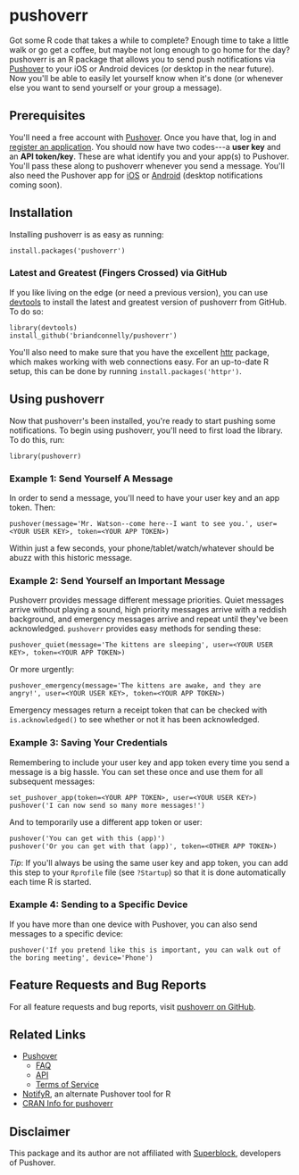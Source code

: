 # pushoverr

Got some R code that takes a while to complete? Enough time to take a little
walk or go get a coffee, but maybe not long enough to go home for the day?
pushoverr is an R package that allows you to send push notifications via
[Pushover](https://pushover.net/) to your iOS or Android devices (or desktop in
the near future). Now you'll be able to easily let yourself know when it's done
(or whenever else you want to send yourself or your group a message).


## Prerequisites

You'll need a free account with [Pushover](https://pushover.net/). Once you
have that, log in and [register an
application](https://pushover.net/apps/build). You should now have two
codes---a **user key** and an **API token/key**. These are what identify you
and your app(s) to Pushover. You'll pass these along to pushoverr whenever you
send a message. You'll also need the Pushover app for
[iOS](https://pushover.net/clients/ios) or
[Android](https://pushover.net/clients/android) (desktop notifications coming
soon).


## Installation

Installing pushoverr is as easy as running:

    install.packages('pushoverr')


### Latest and Greatest (Fingers Crossed) via GitHub

If you like living on the edge (or need a previous version), you can use
[devtools](http://cran.r-project.org/web/packages/devtools/index.html) to
install the latest and greatest version of pushoverr from GitHub. To do so:

    library(devtools)
    install_github('briandconnelly/pushoverr')

You'll also need to make sure that you have the excellent
[httr](http://cran.r-project.org/web/packages/httr/index.html) package, which
makes working with web connections easy.  For an up-to-date R setup, this can
be done by running `install.packages('httpr')`.


## Using pushoverr

Now that pushoverr's been installed, you're ready to start pushing some
notifications. To begin using pushoverr, you'll need to first load the library.
To do this, run:

    library(pushoverr)

    
### Example 1: Send Yourself A Message

In order to send a message, you'll need to have your user key and an app token.
Then:

    pushover(message='Mr. Watson--come here--I want to see you.', user=<YOUR USER KEY>, token=<YOUR APP TOKEN>)

Within just a few seconds, your phone/tablet/watch/whatever should be abuzz
with this historic message.


### Example 2: Send Yourself an Important Message

Pushoverr provides message different message priorities. Quiet messages arrive
without playing a sound, high priority messages arrive with a reddish
background, and emergency messages arrive and repeat until they've been
acknowledged. `pushoverr` provides easy methods for sending these:

    pushover_quiet(message='The kittens are sleeping', user=<YOUR USER KEY>, token=<YOUR APP TOKEN>)

Or more urgently:

    pushover_emergency(message='The kittens are awake, and they are angry!', user=<YOUR USER KEY>, token=<YOUR APP TOKEN>)

Emergency messages return a receipt token that can be checked with
`is.acknowledged()` to see whether or not it has been acknowledged.


### Example 3: Saving Your Credentials

Remembering to include your user key and app token every time you send a
message is a big hassle. You can set these once and use them for all subsequent
messages:

    set_pushover_app(token=<YOUR APP TOKEN>, user=<YOUR USER KEY>)
    pushover('I can now send so many more messages!')

And to temporarily use a different app token or user:

    pushover('You can get with this (app)')
    pushover('Or you can get with that (app)', token=<OTHER APP TOKEN>)

*Tip*: If you'll always be using the same user key and app token, you can add
this step to your `Rprofile` file (see `?Startup`) so that it is done
automatically each time R is started.


### Example 4: Sending to a Specific Device

If you have more than one device with Pushover, you can also send messages to a
specific device:


    pushover('If you pretend like this is important, you can walk out of the boring meeting', device='Phone')


## Feature Requests and Bug Reports
For all feature requests and bug reports, visit [pushoverr on
GitHub](https://github.com/briandconnelly/pushoverr/issues).


## Related Links
* [Pushover](https://pushover.net)
    * [FAQ](https://pushover.net/faq)
    * [API](https://pushover.net/api)
    * [Terms of Service](https://pushover.net/terms)
* [NotifyR](http://cran.r-project.org/web/packages/notifyR/index.html), an
alternate Pushover tool for R
* [CRAN Info for pushoverr](http://cran.r-project.org/web/packages/pushoverr/index.html)


## Disclaimer
This package and its author are not affiliated with
[Superblock](http://superblock.net), developers of Pushover.


